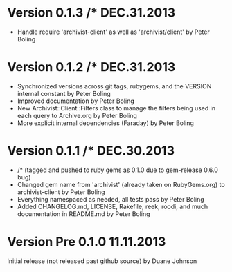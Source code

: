 # Version 0.1.3 /* DEC.31.2013

* Handle require 'archivist-client' as well as 'archivist/client' by Peter Boling

# Version 0.1.2 /* DEC.31.2013

* Synchronized versions across git tags, rubygems, and the VERSION internal constant by Peter Boling
* Improved documentation by Peter Boling
* New Archivist::Client::Filters class to manage the filters being used in each query to Archive.org by Peter Boling
* More explicit internal dependencies (Faraday) by Peter Boling

# Version 0.1.1 /* DEC.30.2013

* /* (tagged and pushed to ruby gems as 0.1.0 due to gem-release 0.6.0 bug)
* Changed gem name from 'archivist' (already taken on RubyGems.org) to archivist-client by Peter Boling
* Everything namespaced as needed, all tests pass by Peter Boling
* Added CHANGELOG.md, LICENSE, Rakefile, reek, roodi, and much documentation in README.md by Peter Boling

# Version Pre 0.1.0 11.11.2013

Initial release (not released past github source) by Duane Johnson
